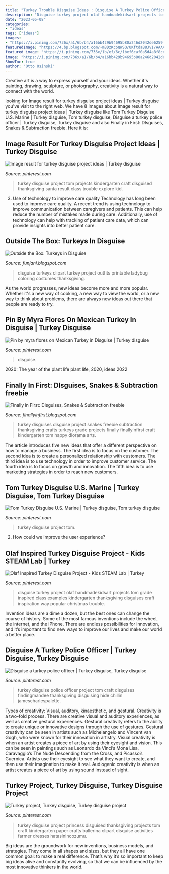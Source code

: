 ```yaml
---
title: "Turkey Trouble Disguise Ideas : Disguise A Turkey Police Officer"
description: "Disguise turkey project olaf handmadekidsart projects tom grade inspired class examples kindergarten thanksgiving disguises craft inspiration way popular christmas trouble"
date: "2023-05-08"
categories:
- "ideas"
tags: ["ideas"]
images:
- "https://i.pinimg.com/736x/a1/6b/b4/a16bb429b94695b80a246d2042de6259.jpg"
featuredImage: "https://4.bp.blogspot.com/-mBDzKcoQWSQ/UKftdaB8JvI/AAAAAAAADtA/wJm_pgGEU18/s1600/IMG_9427.jpg"
featured_image: "https://i.pinimg.com/736x/1b/ef/6c/1bef6caf0a5d4a8f8ce85a9ba50b52d5--turkey-disguise-tom-turkey.jpg"
image: "https://i.pinimg.com/736x/a1/6b/b4/a16bb429b94695b80a246d2042de6259.jpg"
ShowToc: true
author: "Otto Osinski"
---
```



Creative art is a way to express yourself and your ideas. Whether it's painting, drawing, sculpture, or photography, creativity is a natural way to connect with the world.

	

		
looking for Image result for turkey disguise project ideas | Turkey disguise you've visit to the right web. We have 8 Images about Image result for turkey disguise project ideas | Turkey disguise like Tom Turkey Disguise U.S. Marine | Turkey disguise, Tom turkey disguise, Disguise a turkey police officer | Turkey disguise, Turkey disguise and also Finally in First: DIsguises, Snakes &amp; Subtraction freebie. Here it is:
		
    
## Image Result For Turkey Disguise Project Ideas | Turkey Disguise

<img loading=lazy src="https://i.pinimg.com/originals/d8/5c/5d/d85c5d72a289948035519e0f3404b6b8.jpg" onerror="this.onerror=null;this.src='https://tse1.mm.bing.net/th?id=OIP.L4uEDZOQ0u0n0dE-CxBt9gHaJ3&amp;pid=15.1';" alt="Image result for turkey disguise project ideas | Turkey disguise">

_Source: pinterest.com_

>turkey disguise project tom projects kindergarten craft disguised thanksgiving santa result class trouble explore kid. 

	

3) Use of technology to improve care quality
Technology has long been used to improve care quality. A recent trend is using technology to improve communication between caregivers and patients. This can help reduce the number of mistakes made during care. Additionally, use of technology can help with tracking of patient care data, which can provide insights into better patient care.

    
## Outside The Box: Turkeys In Disguise

<img loading=lazy src="https://3.bp.blogspot.com/-w6lXr6pG1Qo/Uoa6DVw3JVI/AAAAAAAAE-o/kYjDxS-esWQ/s1600/Ladybug+copy.jpg" onerror="this.onerror=null;this.src='https://tse3.mm.bing.net/th?id=OIP.WXuW_iL1ezSAGiz2bqLVKQHaJl&amp;pid=15.1';" alt="Outside the Box: Turkeys in Disguise">

_Source: funjani.blogspot.com_

>disguise turkeys clipart turkey project outfits printable ladybug coloring costumes thanksgiving. 

	

As the world progresses, new ideas become more and more popular. Whether it's a new way of cooking, a new way to view the world, or a new way to think about problems, there are always new ideas out there that people are ready to try.

    
## Pin By Myra Flores On Mexican Turkey In Disguise | Turkey Disguise

<img loading=lazy src="https://i.pinimg.com/736x/a1/6b/b4/a16bb429b94695b80a246d2042de6259.jpg" onerror="this.onerror=null;this.src='https://tse3.mm.bing.net/th?id=OIP.fv4tROMfvgXJ1z6VBICmtQHaNL&amp;pid=15.1';" alt="Pin by myra flores on Mexican Turkey in Disguise | Turkey disguise">

_Source: pinterest.com_

>disguise. 

	

2020: The year of the plant life
plant life, 2020, ideas 2022

    
## Finally In First: DIsguises, Snakes &amp; Subtraction freebie

<img loading=lazy src="https://4.bp.blogspot.com/-mBDzKcoQWSQ/UKftdaB8JvI/AAAAAAAADtA/wJm_pgGEU18/s1600/IMG_9427.jpg" onerror="this.onerror=null;this.src='https://tse4.mm.bing.net/th?id=OIP.zj4VnhoHN0dpi-yQuXMARAHaJ4&amp;pid=15.1';" alt="Finally in First: DIsguises, Snakes &amp; Subtraction freebie">

_Source: finallyinfirst.blogspot.com_

>turkey disguises disguise project snakes freebie subtraction thanksgiving crafts turkeys grade projects finally finallyinfirst craft kindergarten tom happy diorama arts. 

	

The article introduces five new ideas that offer a different perspective on how to manage a business. The first idea is to focus on the customer. The second idea is to create a personalized relationship with customers. The third idea is to use technology in order to improve customer service. The fourth idea is to focus on growth and innovation. The fifth idea is to use marketing strategies in order to reach new customers.

    
## Tom Turkey Disguise U.S. Marine | Turkey Disguise, Tom Turkey Disguise

<img loading=lazy src="https://i.pinimg.com/736x/1b/ef/6c/1bef6caf0a5d4a8f8ce85a9ba50b52d5--turkey-disguise-tom-turkey.jpg" onerror="this.onerror=null;this.src='https://tse4.mm.bing.net/th?id=OIP.jXxk65BhTGquZKc1b5lbtQHaJ3&amp;pid=15.1';" alt="Tom Turkey Disguise U.S. Marine | Turkey disguise, Tom turkey disguise">

_Source: pinterest.com_

>turkey disguise project tom. 

	

2. How could we improve the user experience?

    
## Olaf Inspired Turkey Disguise Project - Kids STEAM Lab | Turkey

<img loading=lazy src="https://i.pinimg.com/originals/bc/11/7d/bc117d936a86cc3e8e06efef341d51ec.jpg" onerror="this.onerror=null;this.src='https://tse4.mm.bing.net/th?id=OIP.u6_Ms1GTXYX0emKR8Sa9KgHaME&amp;pid=15.1';" alt="Olaf Inspired Turkey Disguise Project - Kids STEAM Lab | Turkey">

_Source: pinterest.com_

>disguise turkey project olaf handmadekidsart projects tom grade inspired class examples kindergarten thanksgiving disguises craft inspiration way popular christmas trouble. 

	

Invention ideas are a dime a dozen, but the best ones can change the course of history. Some of the most famous inventions include the wheel, the internet, and the iPhone. There are endless possibilities for innovation, and it’s important to find new ways to improve our lives and make our world a better place.

    
## Disguise A Turkey Police Officer | Turkey Disguise, Turkey Disguise

<img loading=lazy src="https://i.pinimg.com/originals/66/40/8b/66408b22694f904938176c46a8664c63.jpg" onerror="this.onerror=null;this.src='https://tse1.mm.bing.net/th?id=OIP.6BNwPfGBM4C8KBou-Vv3JwHaJ4&amp;pid=15.1';" alt="Disguise a turkey police officer | Turkey disguise, Turkey disguise">

_Source: pinterest.com_

>turkey disguise police officer project tom craft disguises findingmandee thanksgiving disguising hide chillin jamescharlespalette. 

	

Types of creativity: Visual, auditory, kinaesthetic, and gestural.
Creativity is a two-fold process. There are creative visual and auditory experiences, as well as creative gestural experiences. Gestural creativity refers to the ability to create unique or innovative designs through the use of gestures. Gestural creativity can be seen in artists such as Michelangelo and Vincent van Gogh, who were known for their innovation in artistry. Visual creativity is when an artist creates a piece of art by using their eyesight and vision. This can be seen in paintings such as Leonardo da Vinci’s Mona Lisa, Caravaggio’s The Nude Descending from the Cross, and Picasso’s Guernica. Artists use their eyesight to see what they want to create, and then use their imagination to make it real. Audiogenic creativity is when an artist creates a piece of art by using sound instead of sight.

    
## Turkey Project, Turkey Disguise, Turkey Disguise Project

<img loading=lazy src="https://i.pinimg.com/originals/de/49/0f/de490f47c06b7b146ff9b8709bc3f00e.jpg" onerror="this.onerror=null;this.src='https://tse3.mm.bing.net/th?id=OIP.3IC6iQahcQOkf99sXfbw-wHaJ3&amp;pid=15.1';" alt="Turkey project, Turkey disguise, Turkey disguise project">

_Source: pinterest.com_

>turkey disguise project princess disguised thanksgiving projects tom craft kindergarten paper crafts ballerina clipart disquise activities farmer dresses hatasinincozumu. 

	

Big ideas are the groundwork for new inventions, business models, and strategies. They come in all shapes and sizes, but they all have one common goal: to make a real difference. That’s why it’s so important to keep big ideas alive and constantly evolving, so that we can be influenced by the most innovative thinkers in the world.

